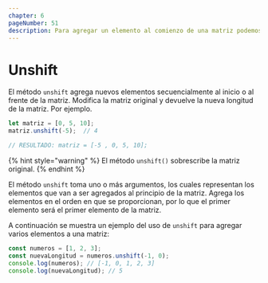 ```yaml
---
chapter: 6
pageNumber: 51 
description: Para agregar un elemento al comienzo de una matriz podemos usar el método unshift. Modifica la matriz original y devuelve la nueva longitud de la matriz.
---
```

# Unshift

El método `unshift` agrega nuevos elementos secuencialmente al inicio o al frente de la matriz. Modifica la matriz original y devuelve la nueva longitud de la matriz. Por ejemplo.

```javascript
let matriz = [0, 5, 10];
matriz.unshift(-5);  // 4

// RESULTADO: matriz = [-5 , 0, 5, 10];
```

{% hint style="warning" %}
El método `unshift()` sobrescribe la matriz original.
{% endhint %}

El método `unshift` toma uno o más argumentos, los cuales representan los elementos que van a ser agregados al principio de la matriz. Agrega los elementos en el orden en que se proporcionan, por lo que el primer elemento será el primer elemento de la matriz.

A continuación se muestra un ejemplo del uso de `unshift` para agregar varios elementos a una matriz:

```javascript
const numeros = [1, 2, 3];
const nuevaLongitud = numeros.unshift(-1, 0);
console.log(numeros); // [-1, 0, 1, 2, 3]
console.log(nuevaLongitud); // 5
```
